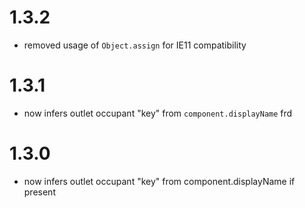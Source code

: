 # 1.3.2

- removed usage of `Object.assign` for IE11 compatibility

# 1.3.1

- now infers outlet occupant "key" from `component.displayName` frd

# 1.3.0

- now infers outlet occupant "key" from component.displayName if present